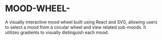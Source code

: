 # MOOD-WHEEL-
A visually interactive mood wheel built using React and SVG, allowing users to select a mood from a circular wheel and view related sub-moods. It utilizes gradients to visually distinguish each mood.
